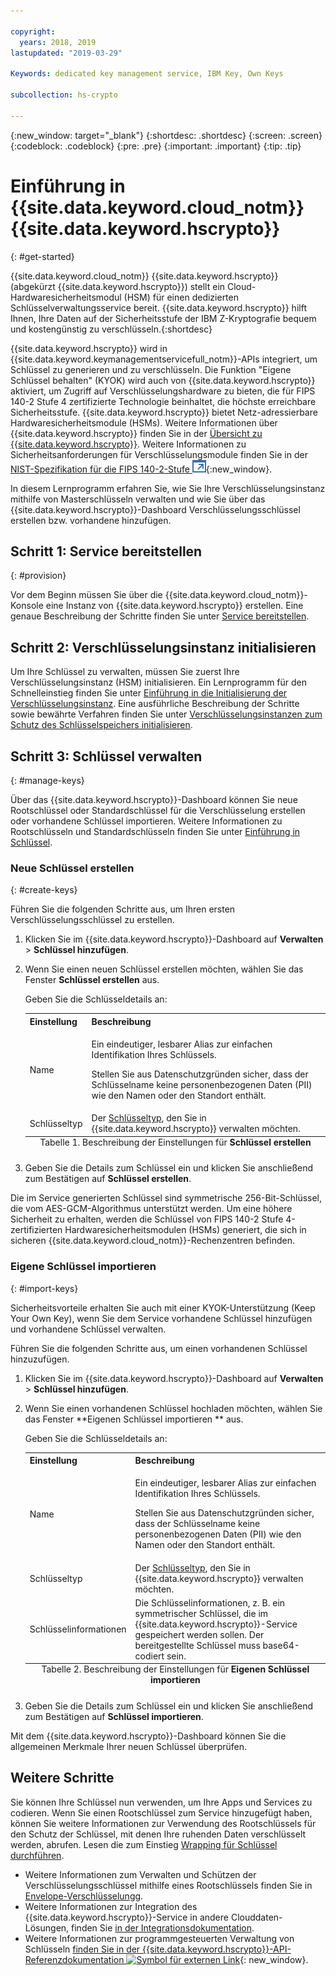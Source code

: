 ```yaml
---

copyright:
  years: 2018, 2019
lastupdated: "2019-03-29"

Keywords: dedicated key management service, IBM Key, Own Keys

subcollection: hs-crypto

---
```


{:new_window: target="_blank"}
{:shortdesc: .shortdesc}
{:screen: .screen}
{:codeblock: .codeblock}
{:pre: .pre}
{:important: .important}
{:tip: .tip}

# Einführung in {{site.data.keyword.cloud_notm}} {{site.data.keyword.hscrypto}}
{: #get-started}

<!-- {{site.data.keyword.cloud}} {{site.data.keyword.hscrypto}} is in the BETA phase and is for tryout and test purpose only. To prevent data loss, use only test data in the current service. This restriction also applies to using {{site.data.keyword.hscrypto}} with other  {{site.data.keyword.cloud_notm}} services.
{:important} -->

{{site.data.keyword.cloud_notm}} {{site.data.keyword.hscrypto}} (abgekürzt {{site.data.keyword.hscrypto}}) stellt ein Cloud-Hardwaresicherheitsmodul (HSM) für einen dedizierten Schlüsselverwaltungsservice bereit. {{site.data.keyword.hscrypto}} hilft Ihnen, Ihre Daten auf der Sicherheitsstufe der IBM Z-Kryptografie bequem und kostengünstig zu verschlüsseln.{:shortdesc}

{{site.data.keyword.hscrypto}} wird in {{site.data.keyword.keymanagementservicefull_notm}}-APIs integriert, um Schlüssel zu generieren und zu verschlüsseln. Die Funktion "Eigene Schlüssel behalten" (KYOK) wird auch von {{site.data.keyword.hscrypto}} aktiviert, um Zugriff auf Verschlüsselungshardware zu bieten, die für FIPS 140-2 Stufe 4 zertifizierte Technologie beinhaltet, die höchste erreichbare Sicherheitsstufe. {{site.data.keyword.hscrypto}} bietet Netz-adressierbare Hardwaresicherheitsmodule (HSMs)<!-- and is accessible via PKCS#11 application programming interfaces (APIs) with several popular programming languages such as Java, JavaScript, Swift, and so on-->.  <!-- You can access {{site.data.keyword.hscrypto}} via an Advanced Cryptography Service Provider (ACSP) client, which communicates with the ACSP server to enable you to access the backend cryptographic resources.--> Weitere Informationen über {{site.data.keyword.hscrypto}} finden Sie in der [Übersicht zu {{site.data.keyword.hscrypto}}](/docs/services/hs-crypto/overview.html). Weitere Informationen zu Sicherheitsanforderungen für Verschlüsselungsmodule finden Sie in der [NIST-Spezifikation für die FIPS 140-2-Stufe ![Symbol für externen Link](image/external_link.svg "Symbol für externen Link")](https://csrc.nist.gov/publications/detail/fips/140/2/final){:new_window}.

<!-- {{site.data.keyword.hscrypto}} is the cryptography that {{site.data.keyword.blockchainfull_notm}} Platform is built with. It is also a member of the {{site.data.keyword.cloud_notm}} Hyper Protect Family, including [{{site.data.keyword.cloud_notm}} Hyper Protect DBaaS ![External link icon](image/external_link.svg "External link icon")](https://cloud.ibm.com/docs/services/hypersecure-dbaas/index.html){:new_window}, {{site.data.keyword.cloud_notm}} {{site.data.keyword.hscrypto}}, [{{site.data.keyword.cloud_notm}} Container Service ![External link icon](image/external_link.svg "External link icon")](https://cloud.ibm.com/docs/containers/container_index.html){:new_window}, and [{{site.data.keyword.cloud_notm}} {{site.data.keyword.hsplatform}} ![External link icon](image/external_link.svg "External link icon")](https://cloud.ibm.com/docs/services/hypersecure-platform/index.html){:new_window}. -->

In diesem Lernprogramm erfahren Sie, wie Sie Ihre Verschlüsselungsinstanz mithilfe von Masterschlüsseln verwalten und wie Sie über das {{site.data.keyword.hscrypto}}-Dashboard Verschlüsselungsschlüssel erstellen bzw. vorhandene hinzufügen.


## Schritt 1: Service bereitstellen
{: #provision}

Vor dem Beginn müssen Sie über die {{site.data.keyword.cloud_notm}}-Konsole eine Instanz von {{site.data.keyword.hscrypto}} erstellen. Eine genaue Beschreibung der Schritte finden Sie unter [Service bereitstellen](/docs/services/hs-crypto/provision.html).

## Schritt 2: Verschlüsselungsinstanz initialisieren

Um Ihre Schlüssel zu verwalten, müssen Sie zuerst Ihre Verschlüsselungsinstanz (HSM) initialisieren. Ein Lernprogramm für den Schnelleinstieg finden Sie unter [Einführung in die Initialisierung der Verschlüsselungsinstanz](/docs/services/hs-crypto/get_started_hsm.html). Eine ausführliche Beschreibung der Schritte sowie bewährte Verfahren finden Sie unter [Verschlüsselungsinstanzen zum Schutz des Schlüsselspeichers initialisieren](/docs/services/hs-crypto/initialize_hsm.html).

## Schritt 3: Schlüssel verwalten
{: #manage-keys}

Über das {{site.data.keyword.hscrypto}}-Dashboard können Sie neue Rootschlüssel oder Standardschlüssel für die Verschlüsselung erstellen oder vorhandene Schlüssel importieren. Weitere Informationen zu Rootschlüsseln und Standardschlüsseln finden Sie unter [Einführung in Schlüssel](/docs/services/hs-crypto/keys_intro.html).

### Neue Schlüssel erstellen
{: #create-keys}

Führen Sie die folgenden Schritte aus, um Ihren ersten Verschlüsselungsschlüssel zu erstellen.

1. Klicken Sie im {{site.data.keyword.hscrypto}}-Dashboard auf **Verwalten** &gt; **Schlüssel hinzufügen**.
2. Wenn Sie einen neuen Schlüssel erstellen möchten, wählen Sie das Fenster **Schlüssel erstellen** aus.

    Geben Sie die Schlüsseldetails an:

    <table>
      <tr>
        <th>Einstellung</th>
        <th>Beschreibung</th>
      </tr>
      <tr>
        <td>Name</td>
        <td>
          <p>Ein eindeutiger, lesbarer Alias zur einfachen Identifikation Ihres Schlüssels.</p>
          <p>Stellen Sie aus Datenschutzgründen sicher, dass der Schlüsselname keine personenbezogenen Daten (PII) wie den Namen oder den Standort enthält.</p>
        </td>
      </tr>
      <tr>
        <td>Schlüsseltyp</td>
        <td>Der <a href="/docs/services/key-protect/concepts/envelope-encryption.html#key-types">Schlüsseltyp</a>, den Sie in {{site.data.keyword.hscrypto}} verwalten möchten.</td>
      </tr>
      <caption style="caption-side:bottom;">Tabelle 1. Beschreibung der Einstellungen für <b>Schlüssel erstellen</b></caption>
    </table>

3. Geben Sie die Details zum Schlüssel ein und klicken Sie anschließend zum Bestätigen auf **Schlüssel erstellen**.

Die im Service generierten Schlüssel sind symmetrische 256-Bit-Schlüssel, die vom AES-GCM-Algorithmus unterstützt werden. Um eine höhere Sicherheit zu erhalten, werden die Schlüssel von FIPS 140-2 Stufe 4-zertifizierten Hardwaresicherheitsmodulen (HSMs) generiert, die sich in sicheren {{site.data.keyword.cloud_notm}}-Rechenzentren befinden.

### Eigene Schlüssel importieren
{: #import-keys}

Sicherheitsvorteile erhalten Sie auch mit einer KYOK-Unterstützung (Keep Your Own Key), wenn Sie dem Service vorhandene Schlüssel hinzufügen und vorhandene Schlüssel verwalten.

Führen Sie die folgenden Schritte aus, um einen vorhandenen Schlüssel hinzuzufügen.

1. Klicken Sie im {{site.data.keyword.hscrypto}}-Dashboard auf **Verwalten** &gt; **Schlüssel hinzufügen**.
2. Wenn Sie einen vorhandenen Schlüssel hochladen möchten, wählen Sie das Fenster **Eigenen Schlüssel importieren ** aus.

    Geben Sie die Schlüsseldetails an:

    <table>
      <tr>
        <th>Einstellung</th>
        <th>Beschreibung</th>
      </tr>
      <tr>
        <td>Name</td>
        <td>
          <p>Ein eindeutiger, lesbarer Alias zur einfachen Identifikation Ihres Schlüssels.</p>
          <p>Stellen Sie aus Datenschutzgründen sicher, dass der Schlüsselname keine personenbezogenen Daten (PII) wie den Namen oder den Standort enthält.</p>
        </td>
      </tr>
      <tr>
        <td>Schlüsseltyp</td>
        <td>Der <a href="/docs/services/key-protect/concepts/envelope-encryption.html#key-types">Schlüsseltyp</a>, den Sie in {{site.data.keyword.hscrypto}} verwalten möchten.</td>
      </tr>
      <tr>
        <td>Schlüsselinformationen</td>
        <td>Die Schlüsselinformationen, z. B. ein symmetrischer Schlüssel, die im {{site.data.keyword.hscrypto}}-Service gespeichert werden sollen. Der bereitgestellte Schlüssel muss base64-codiert sein.</td>
      </tr>
      <caption style="caption-side:bottom;">Tabelle 2. Beschreibung der Einstellungen für <b>Eigenen Schlüssel importieren</b></caption>
    </table>

3. Geben Sie die Details zum Schlüssel ein und klicken Sie anschließend zum Bestätigen auf **Schlüssel importieren**.

Mit dem {{site.data.keyword.hscrypto}}-Dashboard können Sie die allgemeinen Merkmale Ihrer neuen Schlüssel überprüfen.

## Weitere Schritte

Sie können Ihre Schlüssel nun verwenden, um Ihre Apps und Services zu codieren. Wenn Sie einen Rootschlüssel zum Service hinzugefügt haben, können Sie weitere Informationen zur Verwendung des Rootschlüssels für den Schutz der Schlüssel, mit denen Ihre ruhenden Daten verschlüsselt werden, abrufen. Lesen die zum Einstieg [Wrapping für Schlüssel durchführen](/docs/services/hs-crypto/wrap-keys.html).

- Weitere Informationen zum Verwalten und Schützen der Verschlüsselungsschlüssel mithilfe eines Rootschlüssels finden Sie in [Envelope-Verschlüsselungg](/docs/services/key-protect/concepts/envelope-encryption.html).
- Weitere Informationen zur Integration des {{site.data.keyword.hscrypto}}-Service in andere Clouddaten-Lösungen, finden Sie [in der Integrationsdokumentation](/docs/services/key-protect/integrations/integrate-services.html).
- Weitere Informationen zur programmgesteuerten Verwaltung von Schlüsseln [finden Sie in der {{site.data.keyword.hscrypto}}-API-Referenzdokumentation ![Symbol für externen Link](../../icons/launch-glyph.svg "Symbol für externen Link")](https://cloud.ibm.com/apidocs/hs-crypto){: new_window}.

<!-- Complete the following steps to provision {{site.data.keyword.hscrypto}}:
1. Log in to your [IBM Cloud account ![External link icon](image/external_link.svg "External link icon")](https://cloud.ibm.com/){:new_window}.
2. Visit [{{site.data.keyword.cloud_notm}} Experimental Services ![External link icon](image/external_link.svg "External link icon")](https://cloud.ibm.com/catalog/labs/){:new_window} to see the list of services in experimental phase.
3. From the **All Categories** navigation pane on the left, click the **Security** category under **Platform**.
4. From the list of services, click the **{{site.data.keyword.hscrypto}}** tile.
5. Select the **{{site.data.keyword.hscrypto}} Lite Plan**, and click **Create** to provision an instance of {{site.data.keyword.IBM_notm}} CloudCrypto in the account, region, and resource group where you log in.-->

<!-- ## Installing ACSP client libraries -->

<!-- You can access {{site.data.keyword.hscrypto}} via an Advanced Cryptography Service Provider (ACSP) client. Complete the following steps to install the ACSP client libraries in your local environment. -->

<!-- 1. Download the installation package from the [GitHub repository ![External link icon](image/external_link.svg "External link icon")](https://github.com/ibm-developer/ibm-cloud-hyperprotectcrypto){:new_window}. In the **packages** folder, choose the installation package file that is suitable for your operation system and CPU architecture. For example, for Ubuntu on x86, choose `acsp-pkcs11-client_1.5-3.5_amd64.deb`.
2. Install the package to install the ACSP client libraries with the `dpkg` command. For example, `dpkg -i acsp-pkcs11-client_1.5-3.5_amd64.deb`. -->



<!-- ## Configuring ACSP client -->

<!-- At the current stage, {{site.data.keyword.hscrypto}} provides only self-signed certificates.

You need to configure the ACSP client to enable a proper secure communication channel (mutual TLS) to your service instance in the cloud. -->

<!-- 1. In your {{site.data.keyword.hscrypto}} service instance in {{site.data.keyword.cloud_notm}}, select **Manage** from the left navigator.
2. On the "Manage" screen, click the **Download Config** button to download the `acsp_client_credentials.uue` file.
3. Copy the `acsp_client_credentials.uue` file to the `/opt/ibm/acsp-pkcs11-client/config` directory in your local environment.
4. In the `/opt/ibm/acsp-pkcs11-client/config` directory, decode the file with the following command:
       `base64 --decode acsp_client_credentials.uue > acsp_client_credentials.tar`
5. Extract the client credentials file with the following command:
       `tar xf acsp_client_credentials.tar`
6. Move the `server-config` files into the default place with the following command:
       `mv server-config/* ./`
7. Rename the client credentials file with the following command:
       `mv acsp.properties.client acsp.properties`
8. (Optional:) Change group ID of the files with the following command:
       `chown root.pkcs11 *`
9. Enable ACSP to use the proper config for the service instance in the cloud:
       `export ACSP_P11=/opt/ibm/acsp-pkcs11-client/config/acsp.properties` -->

<!-- Now your ACSP client is operational and your {{site.data.keyword.hscrypto}} is ready to use!

For more information about ACSP client installation and configuration, see [ACSP Client Installation and Configuration Guide ![External link icon](image/external_link.svg "External link icon")](https://github.com/ibm-developer/ibm-cloud-hyperprotectcrypto/blob/master/doc/ACSP-client-config-guide.pdf){:new_window}. -->
